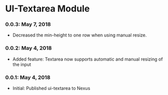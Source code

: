 # UI-Textarea Module

### 0.0.3: May 7, 2018
* Decreased the min-height to one row when using manual resize.

### 0.0.2: May 4, 2018
* Added feature: Textarea now supports automatic and manual resizing of the input

### 0.0.1: May 4, 2018
* Initial: Published ui-textarea to Nexus
